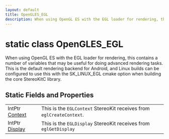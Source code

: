 ```yaml
---
layout: default
title: OpenGLES_EGL
description: When using OpenGL ES with the EGL loader for rendering, this contains a number of variables that may be useful for doing advanced rendering tasks. This is the default rendering backend for Android, and Linux builds can be configured to use this with the SK_LINUX_EGL cmake option when building the core StereoKitC library.
---
```

# static class OpenGLES_EGL

When using OpenGL ES with the EGL loader for rendering,
this contains a number of variables that may be useful for doing
advanced rendering tasks. This is the default rendering backend for
Android, and Linux builds can be configured to use this with the
SK_LINUX_EGL cmake option when building the core StereoKitC
library.

## Static Fields and Properties

|  |  |
|--|--|
|IntPtr [Context]({{site.url}}/Pages/Reference/OpenGLES_EGL/Context.html)|This is the `EGLContext` StereoKit receives from `eglCreateContext`.|
|IntPtr [Display]({{site.url}}/Pages/Reference/OpenGLES_EGL/Display.html)|This is the `EGLDisplay` StereoKit receives from `eglGetDisplay`|
